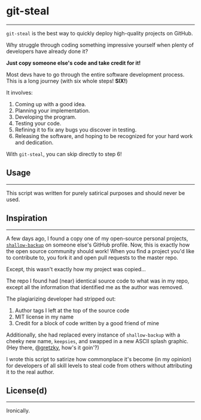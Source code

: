 # git-steal
---

`git-steal` is the best way to quickly deploy high-quality projects on GitHub.

Why struggle through coding something impressive yourself when plenty of developers have already done it?

**Just copy someone else's code and take credit for it!**

Most devs have to go through the entire software development process. This is a long journey (with six whole steps! **SIX!**)

It involves:

1. Coming up with a good idea.
2. Planning your implementation.
3. Developing the program.
4. Testing your code.
5. Refining it to fix any bugs you discover in testing.
6. Releasing the software, and hoping to be recognized for your hard work and dedication.

With `git-steal`, you can skip directly to step 6!

## Usage
---

This script was written for purely satirical purposes and should never be used.

## Inspiration
---

A few days ago, I found a copy one of my open-source personal projects, [`shallow-backup`](https://www.github.com/alichtman/shallow-backup) on someone else's GitHub profile. Now, this is exactly how the open source community should work! When you find a project you'd like to contribute to, you fork it and open pull requests to the master repo.

Except, this wasn't exactly how my project was copied...

The repo I found had (near) identical source code to what was in my repo, except all the information that identified me as the author was removed.

The plagiarizing developer had stripped out:

1. Author tags I left at the top of the source code
2. MIT license in my name
3. Credit for a block of code written by a good friend of mine

Additionally, she had replaced every instance of `shallow-backup` with a cheeky new name, `keepsies`, and swapped in a new ASCII splash graphic. (Hey there, [@gretzky](https://github.com/gretzky), how's it goin'?)

I wrote this script to satirize how commonplace it's become (in my opinion) for developers of all skill levels to steal code from others without attributing it to the real author.

## License(d)
---

Ironically.
